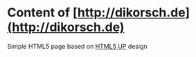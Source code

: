 # Content of [http://dikorsch.de](http://dikorsch.de)

Simple HTML5 page based on [HTML5 UP](http://html5up.net) design
